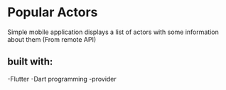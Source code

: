 # Popular Actors

Simple mobile application displays a list of actors with some information about them (From remote API)
## built with:
-Flutter
-Dart programming
-provider
